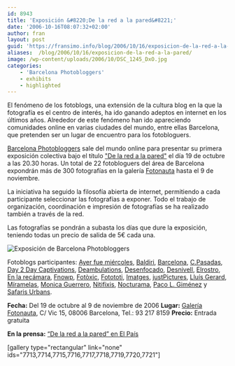 ```yaml
---
id: 8943
title: 'Exposición &#8220;De la red a la pared&#8221;'
date: '2006-10-16T08:07:32+02:00'
author: fran
layout: post
guid: 'https://fransimo.info/blog/2006/10/16/exposicion-de-la-red-a-la-pared/'
aliases:  /blog/2006/10/16/exposicion-de-la-red-a-la-pared/
image: /wp-content/uploads/2006/10/DSC_1245_DxO.jpg
categories:
    - 'Barcelona Photobloggers'
    - exhibits
    - highlighted
---
```


El fenómeno de los fotoblogs, una extensión de la cultura blog en la que la fotografía es el centro de interés, ha ido ganando adeptos en internet en los últimos años. Alrededor de este fenómeno han ido apareciendo comunidades online en varias ciudades del mundo, entre ellas Barcelona, que pretenden ser un lugar de encuentro para los fotobloguers.

<a href="http://barcelonaphotobloggers.org/">Barcelona Photobloggers</a> sale del mundo online para presentar su primera exposición colectiva bajo el título <a href="http://web.mac.com/santiagogarces/iWeb/fotonautaesp/exposiciones/B6DFE02E-5489-4D82-834E-0189286E691C.html">"De la red a la pared"</a> el día 19 de octubre a las 20.30 horas. Un total de 22 fotobloguers del área de Barcelona expondrán más de 300 fotografías en la galería <a href="http://www.fotonauta.com/">Fotonauta</a> hasta el 9 de noviembre.

La iniciativa ha seguido la filosofía abierta de internet, permitiendo a cada participante seleccionar las fotografías a exponer. Todo el trabajo de organización, coordinación e impresión de fotografías se ha realizado también a través de la red.

Las fotografías se pondrán a subasta los días que dure la exposición, teniendo todas un precio de salida de 5€ cada una.

<img alt="Exposición de Barcelona Photobloggers" src="https://fransimo.info/wp-content/uploads/2016/02/exposicionbcnphotobloggers.jpg" class="aligncenter" />

Fotoblogs participantes: <a href="http://www.ayerfuemiercoles.com/">Ayer fue miércoles</a>, <a href="http://www.baldiri.net/">Baldiri</a>, <a href="http://barcelona.visualblogging.com/">Barcelona</a>, <a href="http://www.fotocpasadas.blogspot.com/">C.Pasadas</a>, <a href="http://sebastian.yepes.in/">Day 2 Day Captivations</a>, <a href="http://papalimbo.my-expressions.com/">Deambulations</a>, <a href="http://www.desenfocado.com/">Desenfocado</a>, <a href="http://www.desnivell.com/">Desnivell</a>, <a href="http://www.elrostro.com/">Elrostro</a>, <a href="http://www.enlarecamara.com/">En la recámara</a>, <a href="http://www.fnowp.blogspot.com/">Fnowp</a>, <a href="http://www.fotoxic.org/">Fotòxic</a>, <a href="http://www.fotototi.blogspot.com/">Fotototi</a>, <a href="http://www.imatges.net/">Imatges</a>, <a href="http://justpictures.inhubi.com/">justPictures</a>, <a href="http://www.lluisgerard.com/">Lluís Gerard</a>, <a href="http://www.miramela.com/fotoblog/">Míramelas</a>, <a href="http://monica-guerrero.blogspot.com/">Monica Guerrero</a>, <a href="http://www.nitifixis.com/">Nitifixis</a>, <a href="http://www.marceloaurelio.com/nocturama/">Nocturama</a>, <a href="http://pacolopez.blogspot.com/">Paco L. Giménez</a> y <a href="http://safarisurbans.blogspot.com/">Safaris Urbans</a>.

<strong>Fecha:</strong> Del 19 de octubre al 9 de noviembre de 2006
<strong>Lugar:</strong> <a href="http://www.fotonauta.com/">Galería Fotonauta</a>, C/ Vic 15, 08006 Barcelona, Tel.: 93 217 8159
<strong>Precio:</strong> Entrada gratuita

<strong>En la prensa:</strong> <a href="http://fransimo.info/blog/2006/10/19/de-la-red-a-la-pared-en-el-pais/">“De la red a la pared” en El País</a>

[gallery type="rectangular" link="none" ids="7713,7714,7715,7716,7717,7718,7719,7720,7721"]